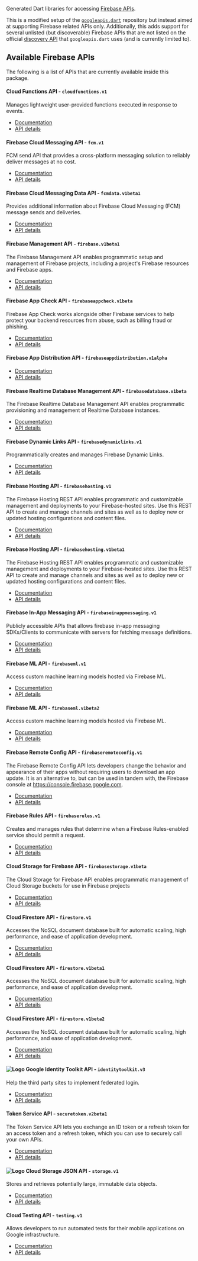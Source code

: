 Generated Dart libraries for accessing
[Firebase APIs](https://firebase.google.com).

This is a modified setup of the [`googleapis.dart`](https://github.com/google/googleapis.dart) repository but instead aimed at supporting Firebase related APIs only. Additionally, this adds support for several unlisted (but discoverable) Firebase APIs that are not listed on the official [discovery API](https://discovery.googleapis.com/discovery/v1/apis) that `googleapis.dart` uses (and is currently limited to).

## Available Firebase APIs

The following is a list of APIs that are currently available inside this
package.

#### Cloud Functions API - `cloudfunctions.v1`

Manages lightweight user-provided functions executed in response to events.

- [Documentation](https://cloud.google.com/functions)
- [API details](https://pub.dev/documentation/firebaseapis/0.1.0/cloudfunctions.v1/cloudfunctions.v1-library.html)

#### Firebase Cloud Messaging API - `fcm.v1`

FCM send API that provides a cross-platform messaging solution to reliably deliver messages at no cost.

- [Documentation](https://firebase.google.com/docs/cloud-messaging)
- [API details](https://pub.dev/documentation/firebaseapis/0.1.0/fcm.v1/fcm.v1-library.html)

#### Firebase Cloud Messaging Data API - `fcmdata.v1beta1`

Provides additional information about Firebase Cloud Messaging (FCM) message sends and deliveries.

- [Documentation](https://firebase.google.com/docs/cloud-messaging)
- [API details](https://pub.dev/documentation/firebaseapis/0.1.0/fcmdata.v1beta1/fcmdata.v1beta1-library.html)

#### Firebase Management API - `firebase.v1beta1`

The Firebase Management API enables programmatic setup and management of Firebase projects, including a project's Firebase resources and Firebase apps.

- [Documentation](https://firebase.google.com)
- [API details](https://pub.dev/documentation/firebaseapis/0.1.0/firebase.v1beta1/firebase.v1beta1-library.html)

#### Firebase App Check API - `firebaseappcheck.v1beta`

Firebase App Check works alongside other Firebase services to help protect your backend resources from abuse, such as billing fraud or phishing.

- [Documentation](https://firebase.google.com/docs/app-check)
- [API details](https://pub.dev/documentation/firebaseapis/0.1.0/firebaseappcheck.v1beta/firebaseappcheck.v1beta-library.html)

#### Firebase App Distribution API - `firebaseappdistribution.v1alpha`

- [Documentation](https://firebase.google.com/products/app-distribution)
- [API details](https://pub.dev/documentation/firebaseapis/0.1.0/firebaseappdistribution.v1alpha/firebaseappdistribution.v1alpha-library.html)

#### Firebase Realtime Database Management API - `firebasedatabase.v1beta`

The Firebase Realtime Database Management API enables programmatic provisioning and management of Realtime Database instances.

- [Documentation](https://firebase.google.com/docs/reference/rest/database/database-management/rest/)
- [API details](https://pub.dev/documentation/firebaseapis/0.1.0/firebasedatabase.v1beta/firebasedatabase.v1beta-library.html)

#### Firebase Dynamic Links API - `firebasedynamiclinks.v1`

Programmatically creates and manages Firebase Dynamic Links.

- [Documentation](https://firebase.google.com/docs/dynamic-links/)
- [API details](https://pub.dev/documentation/firebaseapis/0.1.0/firebasedynamiclinks.v1/firebasedynamiclinks.v1-library.html)

#### Firebase Hosting API - `firebasehosting.v1`

The Firebase Hosting REST API enables programmatic and customizable management and deployments to your Firebase-hosted sites. Use this REST API to create and manage channels and sites as well as to deploy new or updated hosting configurations and content files.

- [Documentation](https://firebase.google.com/docs/hosting/)
- [API details](https://pub.dev/documentation/firebaseapis/0.1.0/firebasehosting.v1/firebasehosting.v1-library.html)

#### Firebase Hosting API - `firebasehosting.v1beta1`

The Firebase Hosting REST API enables programmatic and customizable management and deployments to your Firebase-hosted sites. Use this REST API to create and manage channels and sites as well as to deploy new or updated hosting configurations and content files.

- [Documentation](https://firebase.google.com/docs/hosting/)
- [API details](https://pub.dev/documentation/firebaseapis/0.1.0/firebasehosting.v1beta1/firebasehosting.v1beta1-library.html)

#### Firebase In-App Messaging API - `firebaseinappmessaging.v1`

Publicly accessible APIs that allows firebase in-app messaging SDKs/Clients to communicate with servers for fetching message definitions. 

- [Documentation](https://firebase.google.com)
- [API details](https://pub.dev/documentation/firebaseapis/0.1.0/firebaseinappmessaging.v1/firebaseinappmessaging.v1-library.html)

#### Firebase ML API - `firebaseml.v1`

Access custom machine learning models hosted via Firebase ML.

- [Documentation](https://firebase.google.com)
- [API details](https://pub.dev/documentation/firebaseapis/0.1.0/firebaseml.v1/firebaseml.v1-library.html)

#### Firebase ML API - `firebaseml.v1beta2`

Access custom machine learning models hosted via Firebase ML.

- [Documentation](https://firebase.google.com)
- [API details](https://pub.dev/documentation/firebaseapis/0.1.0/firebaseml.v1beta2/firebaseml.v1beta2-library.html)

#### Firebase Remote Config API - `firebaseremoteconfig.v1`

The Firebase Remote Config API lets developers change the behavior and appearance of their apps without requiring users to download an app update. It is an alternative to, but can be used in tandem with, the Firebase console at https://console.firebase.google.com.

- [Documentation](https://firebase.google.com/docs/remote-config/use-config-rest)
- [API details](https://pub.dev/documentation/firebaseapis/0.1.0/firebaseremoteconfig.v1/firebaseremoteconfig.v1-library.html)

#### Firebase Rules API - `firebaserules.v1`

Creates and manages rules that determine when a Firebase Rules-enabled service should permit a request. 

- [Documentation](https://firebase.google.com/docs/storage/security)
- [API details](https://pub.dev/documentation/firebaseapis/0.1.0/firebaserules.v1/firebaserules.v1-library.html)

#### Cloud Storage for Firebase API - `firebasestorage.v1beta`

The Cloud Storage for Firebase API enables programmatic management of Cloud Storage buckets for use in Firebase projects

- [Documentation](https://firebase.google.com/docs/storage)
- [API details](https://pub.dev/documentation/firebaseapis/0.1.0/firebasestorage.v1beta/firebasestorage.v1beta-library.html)

#### Cloud Firestore API - `firestore.v1`

Accesses the NoSQL document database built for automatic scaling, high performance, and ease of application development. 

- [Documentation](https://cloud.google.com/firestore)
- [API details](https://pub.dev/documentation/firebaseapis/0.1.0/firestore.v1/firestore.v1-library.html)

#### Cloud Firestore API - `firestore.v1beta1`

Accesses the NoSQL document database built for automatic scaling, high performance, and ease of application development. 

- [Documentation](https://cloud.google.com/firestore)
- [API details](https://pub.dev/documentation/firebaseapis/0.1.0/firestore.v1beta1/firestore.v1beta1-library.html)

#### Cloud Firestore API - `firestore.v1beta2`

Accesses the NoSQL document database built for automatic scaling, high performance, and ease of application development. 

- [Documentation](https://cloud.google.com/firestore)
- [API details](https://pub.dev/documentation/firebaseapis/0.1.0/firestore.v1beta2/firestore.v1beta2-library.html)

#### ![Logo](https://www.gstatic.com/images/branding/product/1x/googleg_16dp.png) Google Identity Toolkit API - `identitytoolkit.v3`

Help the third party sites to implement federated login.

- [Documentation](https://developers.google.com/identity-toolkit/v3/)
- [API details](https://pub.dev/documentation/firebaseapis/0.1.0/identitytoolkit.v3/identitytoolkit.v3-library.html)

#### Token Service API - `securetoken.v2beta1`

The Token Service API lets you exchange an ID token or a refresh token for an access token and a refresh token, which you can use to securely call your own APIs.

- [Documentation](https://developers.google.com/identity/toolkit/securetoken)
- [API details](https://pub.dev/documentation/firebaseapis/0.1.0/securetoken.v2beta1/securetoken.v2beta1-library.html)

#### ![Logo](https://www.google.com/images/icons/product/cloud_storage-16.png) Cloud Storage JSON API - `storage.v1`

Stores and retrieves potentially large, immutable data objects.

- [Documentation](https://developers.google.com/storage/docs/json_api/)
- [API details](https://pub.dev/documentation/firebaseapis/0.1.0/storage.v1/storage.v1-library.html)

#### Cloud Testing API - `testing.v1`

Allows developers to run automated tests for their mobile applications on Google infrastructure.

- [Documentation](https://developers.google.com/cloud-test-lab/)
- [API details](https://pub.dev/documentation/firebaseapis/0.1.0/testing.v1/testing.v1-library.html)

